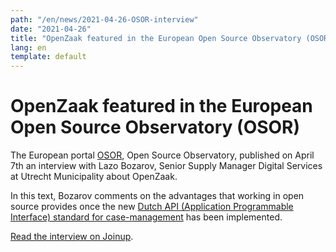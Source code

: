 ```yaml
---
path: "/en/news/2021-04-26-OSOR-interview"
date: "2021-04-26"
title: "OpenZaak featured in the European Open Source Observatory (OSOR)"
lang: en
template: default
---
```


# OpenZaak featured in the European Open Source Observatory (OSOR)

The European portal [OSOR](https://joinup.ec.europa.eu/collection/open-source-observatory-osor), Open Source Observatory, published on April 7th an interview with Lazo Bozarov, Senior Supply Manager Digital Services at Utrecht Municipality about OpenZaak.

In this text, Bozarov comments on the advantages that working in open source provides once the new [Dutch API (Application Programmable Interface) standard for case-management](https://www.vngrealisatie.nl/nieuws/api-standaarden-zaakgericht-werken-vanaf-1-april) has been implemented.

[Read the interview on Joinup](https://joinup.ec.europa.eu/collection/open-source-observatory-osor/news/we-liberated-our-own-data-silos-market).
